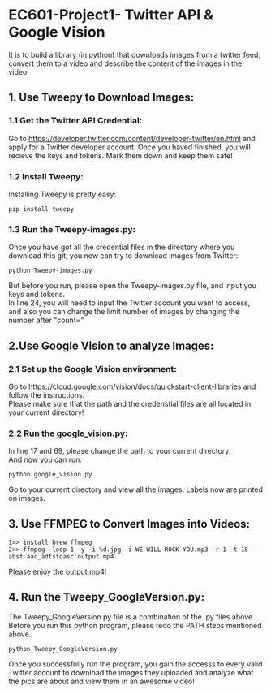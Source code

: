 # EC601-Project1- Twitter API & Google Vision

It is to build a library (in python) that downloads images from a twitter feed, convert them to a video and describe the   content of the images in the video.

## 1. Use Tweepy to Download Images:

### 1.1 Get the Twitter API Credential:

Go to https://developer.twitter.com/content/developer-twitter/en.html and apply for a Twitter developer account. Once you haved finished, you will recieve the keys and tokens. Mark them down and keep them safe! 

### 1.2 Install Tweepy:  

Installing Tweepy is pretty easy:  

	pip install tweepy  
  
### 1.3 Run the Tweepy-images.py:  
Once you have got all the credential files in the directory where you download this git, you now can try to download images from Twitter:  

	python Tweepy-images.py  
		
But before you run, please open the Tweepy-images.py file, and input you keys and tokens.  
In line 24, you will need to input the Twitter account you want to access, and also you can change the limit number of images by changing the number after "count="
  
## 2.Use Google Vision to analyze Images:  
  
  ### 2.1 Set up the Google Vision environment:  
  Go to https://cloud.google.com/vision/docs/quickstart-client-libraries and follow the instructions.  
   Please make sure that the path and the credenstial files are all located in your current directory!  
      
  ### 2.2 Run the google_vision.py:  
  In line 17 and 69, please change the path to your current directory.  
  And now you can run:  
    
	python google_vision.py  
	  
Go to your current directory and view all the images. Labels now are printed on images.  
  
## 3. Use FFMPEG to Convert Images into Videos:  
  
	1>> install brew ffmpeg
	2>> ffmpeg -loop 1 -y -i %d.jpg -i WE-WILL-ROCK-YOU.mp3 -r 1 -t 18 -absf aac_adtstoasc output.mp4   
	
Please enjoy the output.mp4!  
  
 ## 4. Run the Tweepy_GoogleVersion.py:
 The Tweepy_GoogleVersion.py file is a combination of the .py files above.  
 Before you run this python program, please redo the PATH steps mentioned above.   
   
    python Tweepy_GoogleVersion.py  
    
Once you successfully run the program, you gain the accesss to every valid Twitter account to download the images they uploaded and analyze what the pics are about and view them in an awesome video!


